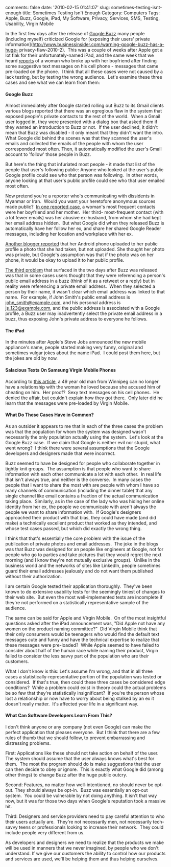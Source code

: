 comments: false
date: '2010-02-15 01:41:07'
slug: sometimes-testing-isnt-enough
title: Sometimes Testing Isn't Enough
Category: Computers
Tags: Apple, Buzz, Google, iPad, My Software, Privacy, Services, SMS, Testing, Usability, Virgin Mobile

<!-- ai l /wp/IMG_7679.jpg /wp/IMG_7679-170x170.jpg 170 170 A bee.  Buzzing.  -->

In the first few days after the release of [Google Buzz](http://www.google.com/buzz) many people (including myself) criticized
Google for [exposing their users' private information](http://www.businessinsider.com/warning-google-buzz-has-a-huge-
privacy-flaw-2010-2).  This was a couple of weeks after Apple got a lot flak
for their unfortunately-named iPad, and the same week that we heard
[reports](http://www.winnipegfreepress.com/local/built-in-text-messages-ruined-life-says-city-man-83622857.html) of a woman who broke up with her
boyfriend after finding some suggestive text messages on his cell phone -
messages that came pre-loaded on the phone.  I think that all these cases were
not caused by a lack testing, but by testing the wrong audience.  Let's
examine these three cases and see what we can learn from them:
<!-- more -->

#### Google Buzz

Almost immediately after Google started rolling out Buzz to its Gmail clients
various blogs reported that there was an egregious flaw in the system that
exposed people's private contacts to the rest of the world.  When a Gmail user
logged in, they were presented with a dialog box that asked them if they
wanted an introduction to Buzz or not.  If the user declined, it didn't mean
that Buzz was disabled - it only meant that they didn't want the intro.  What
Google did behind the scenes was that they scanned the user's emails and
collected the emails of the people with whom the user corresponded most often.
Then, it automatically modified the user's Gmail account to 'follow' those
people in Buzz.

But here's the thing that infuriated most people - it made that list of the
people that user's following public: Anyone who looked at the user's public
Google profile could see who that person was following.  In other words,
anyone looking at that user's public profile could see who that user emailed
most often.

Now pretend you're a reporter who's communicating with dissidents in Myanmar
or Iran.  Would you want your heretofore anonymous sources made public?  [In one reported case](http://techcrunch.com/2010/02/12/google-buzz-privacy/), a
woman's most frequent contacts were her boyfriend and her mother.  Her third-
most-frequent contact (with a lot fewer emails) was her abusive ex-husband,
from whom she had kept her email address hidden.  But what Google did when
they released Buzz is automatically have her follow her ex, and share her
shared Google Reader messages, including her location and workplace with her
ex.

[Another blogger reported](http://news.cnet.com/8301-31322_3-10451428-256.html) that her
Android phone uploaded to her public profile a photo that she had taken, but
not uploaded. She thought her photo was private, but Google's assumption was
that if the photo was on her phone, it would be okay to upload it to her
public profile.

[The third problem](http://techcrunch.com/2010/02/11/reply-google-buzz-exposing-email/) that surfaced in the two days after Buzz was released was
that in some cases users thought that they were referencing a person's public
email address in a buzz (think of it as a retweet or a reply) but in reality
were referencing a private email address.  When they selected a person by
their name, it wasn't clear which email address was linked to that name.  For
example, if John Smith's public email address is john_smith@example.com, and
his personal address is js_123@example.com, and the public address is
associated with a Google profile, a Buzz user may inadvertently select the
private email address in a buzz, thus exposing John's private address to
everyone he follows.

#### The iPad

In the minutes after Apple's Steve Jobs announced the new mobile appliance's
name, people started making very funny, original and sometimes vulgar jokes
about the name iPad.  I could post them here, but the jokes are old by now.

#### Salacious Texts On Samsung Virgin Mobile Phones

According to [this article](http://www.winnipegfreepress.com/local/built-in-text-messages-ruined-life-says-city-man-83622857.html), a 49 year old man from
Winnipeg can no longer have a relationship with the woman he loved because she
accused him of cheating on him.  Her proof?  Sexy text messages on his cell
phones.  He denied the affair, but couldn't explain how they got there.  Only
later did he learn that the messages were pre-loaded by Virgin Mobile.

#### What Do These Cases Have in Common?

As an outsider it appears to me that in each of the three cases the problem
was that the population for whom the system was designed wasn't necessarily
the only population actually using the system.  Let's look at the Google Buzz
case.  If we claim that Google is neither evil nor stupid, what went wrong?  I
think there were several assumptions that the Google developers and designers
made that were incorrect.

Buzz seemed to have be designed for people who collaborate together in tightly
knit groups.  The assumption is that people who want to share information with
each other communicate a lot with each other.  In real life that isn't always
true, and neither is the converse.  In many cases the people that I want to
share the most with are people with whom I have so many channels of
communication (including the dinner table) that any single channel like email
contains a fraction of the actual communication taking place.  Similarly, as
in the case of the lady who was hiding her online identity from her ex, the
people we communicate with aren't always the people we want to share
information with.  If Google's designers approached their product with that
bias, they could have made (and did make) a technically excellent product that
worked as they intended, and whose test cases passed, but which did exactly
the wrong thing.

I think that that's essentially the core problem with the issue of the
publication of private photos and email addresses.  The joke in the blogs was
that Buzz was designed for an people like engineers at Google, not for people
who go to parties and take pictures that they would regret the next morning
(and I know they're not mutually exclusive groups).  Unlike in the business
world and the networks of sites like LinkedIn, people sometimes guard their
email addresses jealously and do not want them published without their
authorization.

I am certain Google tested their application thoroughly.  They've been known
to do extensive usability tests for the seemingly tiniest of changes to their
web site.  But even the most well-implemented tests are incomplete if they're
not performed on a statistically representative sample of the audience.

The same can be said for Apple and Virgin Mobile.  On of the most insightful
questions asked after the iPad announcement was, "Did Apple not have any women
on the product naming committee?"  Did Virgin Mobile think that their only
consumers would be teenagers who would find the default text messages cute and
funny and have the technical expertise to realize that these messages were
pre-loaded?  While Apple seemed to have failed to consider about half of the
human race while naming their product, Virgin failed to consider the less
savvy part of the population who are their customers.

What I don't know is this: Let's assume I'm wrong, and that in all three cases
a statistically-representative portion of the population was tested or
considered.  If that's true, then could these three cases be considered edge
conditions?  While a problem could exist in theory could the actual problems
be so few that they're statistically insignificant?  If you're the person
whose lost a relationship or now have to worry about being stalked by an ex it
doesn't really matter.  It's affected your life in a significant way.

#### What Can Software Developers Learn From This?

I don't think anyone or any company (not even Google) can make the perfect
application that pleases everyone.  But I think that there are a few rules of
thumb that we should follow, to prevent embarrassing and distressing problems.

First: Applications like these should not take action on behalf of the user.
The system should assume that the user always knows what's best for them.  The
most the program should do is make suggestions that the user can then decide
to obey or ignore.  This is exactly what Google did (among other things) to
change Buzz after the huge public outcry.

Second: Features, no matter how well-intentioned, no should never be opt-out.
They should always be opt-in.  Buzz was essentially an opt-out system.  You
could be vulnerable by not doing anything. It isn't that way now, but it was
for those two days when Google's reputation took a massive hit.

Third: Designers and service providers need to pay careful attention to who
their users actually are.  They're not necessarily men, not necessarily tech-
savvy teens or professionals looking to increase their network.  They could
include people very different from us.

As developers and designers we need to realize that the products we make will
be used in manners that we never imagined, by people who we don't understand.
If we give our customers the ability to control how our products and services
are used, we'll be helping them and thus helping ourselves.
